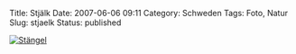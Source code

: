 Title: Stjälk
Date: 2007-06-06 09:11
Category: Schweden
Tags: Foto, Natur
Slug: stjaelk
Status: published

[![Stängel](/pic/rosstamm_s.jpg "Stängel")](/pic/rosstamm_l.jpg)

